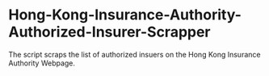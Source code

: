 # Hong-Kong-Insurance-Authority-Authorized-Insurer-Scrapper
The script scraps the list of authorized insuers on the Hong Kong Insurance Authority Webpage.
